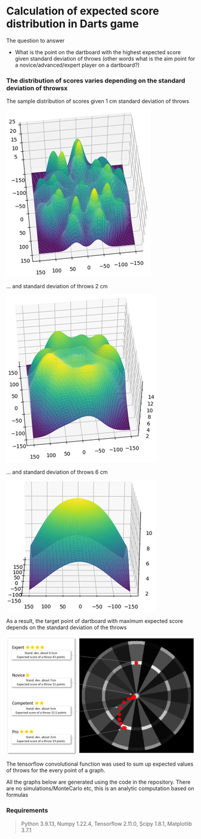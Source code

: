 # Calculation of expected score distribution in Darts game

The question to answer
* What is the point on the dartboard with the highest expected score given standard deviation of throws (other words what is the aim point for a novice/advanced/expert player on a dartboard?)

### The distribution of scores varies depending on the standard deviation of throwsx

The sample distribution of scores given 1 cm standard deviation of throws

![Distribution of darts scores fiven 1cm std](Imgs/score_distribution_1cm_std.png)

... and standard deviation of throws 2 cm

![Distribution of darts scores fiven 2cm std](Imgs/score_distribution_2cm_std.png)

... and standard deviation of throws 6 cm

![Distribution of darts scores fiven 2cm std](Imgs/score_distribution_6cm_std.png)

As a result, the target point of dartboard with maximum expected score depends on the standard deviation of the throws

![Distribution of darts scores fiven 2cm std](Imgs/Optimal_track.png)

The tensorflow convolutional function was used to sum up expected values of throws for the every point of a graph.

All the graphs below are generated using the code in the repository. 
There are no simulations/MonteCarlo etc, this is an analytic computation based on formulas

### Requirements
>Python 3.9.13,
>Numpy 1.22.4,
>Tensorflow 2.11.0,
>Scipy 1.8.1,
>Matplotlib 3.7.1
